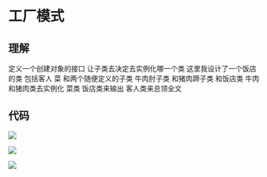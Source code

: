 # 工厂模式

## 理解
定义一个创建对象的接口 让子类去决定去实例化哪一个类
这里我设计了一个饭店的类 包括客人 菜 和两个随便定义的子类 牛肉肘子类 和猪肉蹄子类 和饭店类
牛肉和猪肉类去实例化 菜类  饭店类来输出 客人类来总领全文

## 代码
![](https://img-blog.csdnimg.cn/20190425113439281.PNG?x-oss-process=image/watermark,type_ZmFuZ3poZW5naGVpdGk,shadow_10,text_aHR0cHM6Ly9ibG9nLmNzZG4ubmV0L3FxXzQzOTE5Nzkw,size_16,color_FFFFFF,t_70)

![](https://img-blog.csdnimg.cn/2019042511460527.PNG?x-oss-process=image/watermark,type_ZmFuZ3poZW5naGVpdGk,shadow_10,text_aHR0cHM6Ly9ibG9nLmNzZG4ubmV0L3FxXzQzOTE5Nzkw,size_16,color_FFFFFF,t_70)

![](https://img-blog.csdnimg.cn/20190425113514228.PNG?x-oss-process=image/watermark,type_ZmFuZ3poZW5naGVpdGk,shadow_10,text_aHR0cHM6Ly9ibG9nLmNzZG4ubmV0L3FxXzQzOTE5Nzkw,size_16,color_FFFFFF,t_70)
